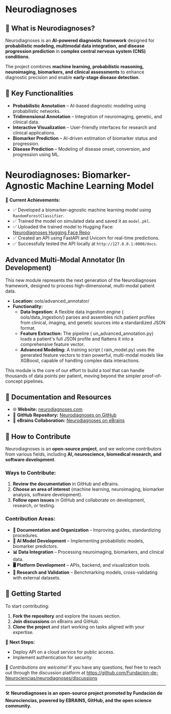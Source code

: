 # Neurodiagnoses  

## 📌 What is Neurodiagnoses?  
Neurodiagnoses is an **AI-powered diagnostic framework** designed for **probabilistic modeling, multimodal data integration, and disease progression prediction** in **complex central nervous system (CNS) conditions**.  

The project combines **machine learning, probabilistic reasoning, neuroimaging, biomarkers, and clinical assessments** to enhance diagnostic precision and enable **early-stage disease detection**.  

## 🚀 Key Functionalities  
- **Probabilistic Annotation** – AI-based diagnostic modeling using probabilistic networks.  
- **Tridimensional Annotation** – Integration of neuroimaging, genetic, and clinical data.  
- **Interactive Visualization** – User-friendly interfaces for research and clinical applications.  
- **Biomarker Prediction** – AI-driven estimation of biomarker status and progression.  
- **Disease Prediction** – Modeling of disease onset, conversion, and progression using ML.  

# Neurodiagnoses: Biomarker-Agnostic Machine Learning Model

🚀 **Current Achievements:**
- ✅ Developed a biomarker-agnostic machine learning model using `RandomForestClassifier`.
- ✅ Trained the model on simulated data and saved it as `model.pkl`.
- ✅ Uploaded the trained model to Hugging Face:  
  [Neurodiagnoses Hugging Face Repo](https://huggingface.co/fneurociencias/neurodiagnoses-agnostic-ml)
- ✅ Created an API using FastAPI and Uvicorn for real-time predictions.
- ✅ Successfully tested the API locally at `http://127.0.0.1:8000/docs`.

## Advanced Multi-Modal Annotator (In Development)

This new module represents the next generation of the Neurodiagnoses framework, designed to process high-dimensional, multi-modal patient data.

* **Location:** 	ools/advanced_annotator/
* **Functionality:**
    * **Data Ingestion:** A flexible data ingestion engine (	ools/data_ingestion/) parses and assembles rich patient profiles from clinical, imaging, and genetic sources into a standardized JSON format.
    * **Feature Extraction:** The pipeline (
un_advanced_annotation.py) loads a patient's full JSON profile and flattens it into a comprehensive feature vector.
    * **Advanced Modeling:** A training script (	rain_model.py) uses the generated feature vectors to train powerful, multi-modal models like XGBoost, capable of handling complex data interactions.

This module is the core of our effort to build a tool that can handle thousands of data points per patient, moving beyond the simpler proof-of-concept pipelines.

## 📖 Documentation and Resources  
- 🌐 **Website:** [neurodiagnoses.com](https://neurodiagnoses.com/)  
- 📂 **GitHub Repository:** [Neurodiagnoses on GitHub](https://github.com/Fundacion-de-Neurociencias/neurodiagnoses)  
- 🧠 **eBrains Collaboration:** [Neurodiagnoses on eBrains](https://wiki.ebrains.eu/bin/view/Collabs/neurodiagnoses/)  

## 🎯 How to Contribute  
Neurodiagnoses is an **open-source project**, and we welcome contributors from various fields, including **AI, neuroscience, biomedical research, and software development**.  

### **Ways to Contribute:**  
1. **Review the documentation** in GitHub and eBrains.  
2. **Choose an area of interest** (machine learning, neuroimaging, biomarker analysis, software development).  
3. **Follow open issues** in GitHub and collaborate on development, research, or testing.  

### **Contribution Areas:**  
- **📖 Documentation and Organization** – Improving guides, standardizing procedures.  
- **🧠 AI Model Development** – Implementing probabilistic models, biomarker predictors.  
- **📊 Data Integration** – Processing neuroimaging, biomarkers, and clinical data.  
- **🖥️ Platform Development** – APIs, backend, and visualization tools.  
- **🔬 Research and Validation** – Benchmarking models, cross-validating with external datasets.  

## 📌 Getting Started  
To start contributing:  
1. **Fork the repository** and explore the issues section.  
2. **Join discussions** on eBrains and GitHub.  
3. **Clone the project** and start working on tasks aligned with your expertise.  

🔹 **Next Steps:**
- Deploy API on a cloud service for public access.
- Implement authentication for security.

📢 *Contributions are welcome!*
If you have any questions, feel free to reach out through the discussion platform at https://github.com/Fundacion-de-Neurociencias/neurodiagnoses/discussions

---

🛠 **Neurodiagnoses is an open-source project promoted by Fundación de Neurociencias, powered by EBRAINS, GitHub, and the open science community.**  
